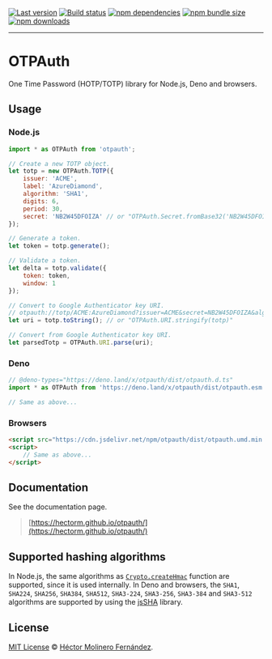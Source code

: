 [![Last version](https://img.shields.io/github/v/tag/hectorm/otpauth?label=version)](https://github.com/hectorm/otpauth/tags)
[![Build status](https://img.shields.io/github/workflow/status/hectorm/otpauth/Build?label=build)](https://github.com/hectorm/otpauth/actions)
[![npm dependencies](https://img.shields.io/librariesio/release/npm/otpauth)](https://www.npmjs.com/package/otpauth?activeTab=dependencies)
[![npm bundle size](https://img.shields.io/bundlephobia/minzip/otpauth)](https://bundlephobia.com/package/otpauth)
[![npm downloads](https://img.shields.io/npm/dm/otpauth?label=npm%20downloads)](https://www.npmjs.com/package/otpauth)

***

# OTPAuth

One Time Password (HOTP/TOTP) library for Node.js, Deno and browsers.

## Usage

### Node.js

```javascript
import * as OTPAuth from 'otpauth';

// Create a new TOTP object.
let totp = new OTPAuth.TOTP({
	issuer: 'ACME',
	label: 'AzureDiamond',
	algorithm: 'SHA1',
	digits: 6,
	period: 30,
	secret: 'NB2W45DFOIZA' // or "OTPAuth.Secret.fromBase32('NB2W45DFOIZA')"
});

// Generate a token.
let token = totp.generate();

// Validate a token.
let delta = totp.validate({
	token: token,
	window: 1
});

// Convert to Google Authenticator key URI.
// otpauth://totp/ACME:AzureDiamond?issuer=ACME&secret=NB2W45DFOIZA&algorithm=SHA1&digits=6&period=30
let uri = totp.toString(); // or "OTPAuth.URI.stringify(totp)"

// Convert from Google Authenticator key URI.
let parsedTotp = OTPAuth.URI.parse(uri);
```

### Deno

```javascript
// @deno-types="https://deno.land/x/otpauth/dist/otpauth.d.ts"
import * as OTPAuth from 'https://deno.land/x/otpauth/dist/otpauth.esm.js'

// Same as above...
```

### Browsers

```html
<script src="https://cdn.jsdelivr.net/npm/otpauth/dist/otpauth.umd.min.js"></script>
<script>
	// Same as above...
</script>
```

## Documentation

See the documentation page.

> [https://hectorm.github.io/otpauth/](https://hectorm.github.io/otpauth/)

## Supported hashing algorithms

In Node.js, the same algorithms as
[`Crypto.createHmac`](https://nodejs.org/api/crypto.html#crypto_crypto_createhmac_algorithm_key_options)
function are supported, since it is used internally. In Deno and browsers, the `SHA1`, `SHA224`, `SHA256`, `SHA384`,
`SHA512`, `SHA3-224`, `SHA3-256`, `SHA3-384` and `SHA3-512` algorithms are supported by using the
[jsSHA](https://github.com/Caligatio/jsSHA) library.

## License

[MIT License](https://github.com/hectorm/otpauth/blob/master/LICENSE.md)
© [Héctor Molinero Fernández](https://hector.molinero.dev/).
